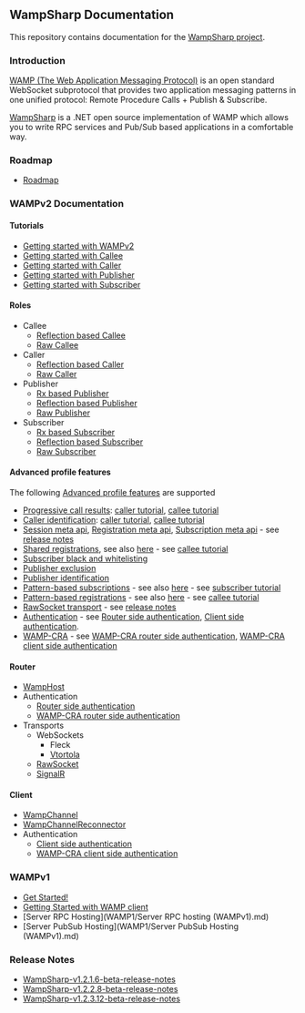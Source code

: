 ## WampSharp Documentation

This repository contains documentation for the [WampSharp project](http://github.com/Code-Sharp/WampSharp).

### Introduction

[WAMP (The Web Application Messaging Protocol)](http://wamp.ws) is an open standard WebSocket subprotocol that provides two application messaging patterns in one unified protocol: Remote Procedure Calls + Publish & Subscribe.   

[WampSharp](http://github.com/Code-Sharp/WampSharp) is a .NET open source implementation of WAMP which allows you to write RPC services and Pub/Sub based applications in a comfortable way.

### Roadmap

* [Roadmap](Roadmap.md)

### WAMPv2 Documentation

#### Tutorials
* [Getting started with WAMPv2](WAMP2/Getting-Started-with-WAMPv2.md)
* [Getting started with Callee](WAMP2/Roles/Callee/Getting-Started-with-Callee.md)
* [Getting started with Caller](WAMP2/Roles/Caller/Getting-Started-with-Caller.md)
* [Getting started with Publisher](WAMP2/Roles/Publisher/Getting-Started-with-Publisher.md)
* [Getting started with Subscriber](WAMP2/Roles/Publisher/Getting-Started-with-Subscriber.md)

#### Roles

* Callee
  * [Reflection based Callee](WAMP2/Roles/Callee/Reflection-based-Callee.md)
  * [Raw Callee](WAMP2/Roles/Callee/Raw-Callee.md)
* Caller
  * [Reflection based Caller](WAMP2/Roles/Caller/Reflection-based-Caller.md)
  * [Raw Caller](WAMP2/Roles/Caller/Raw-Caller.md)
* Publisher
  * [Rx based Publisher](WAMP2/Roles/Publisher/Rx-based-Publisher.md)
  * [Reflection based Publisher](WAMP2/Roles/Publisher/Reflection-based-Publisher.md)
  * [Raw Publisher](WAMP2/Roles/Publisher/Raw-Publisher.md)
* Subscriber
  * [Rx based Subscriber](WAMP2/Roles/Subscriber/Rx-based-Subscriber.md)
  * [Reflection based Subscriber](WAMP2/Roles/Subscriber/Reflection-based-Subscriber.md)
  * [Raw Subscriber](WAMP2/Roles/Subscriber/Raw-Subscriber.md)

#### Advanced profile features


The following [Advanced profile features](https://github.com/wamp-proto/wamp-proto/blob/master/spec/advanced.md) are supported

* [Progressive call results](https://github.com/wamp-proto/wamp-proto/blob/master/spec/advanced/progressive-call-results.md): [caller tutorial](WAMP2/Roles/Caller/Reflection-based-Caller.md#progressive-call-results), [callee tutorial](WAMP2/Roles/Callee/Reflection-based-Callee.md#progressive-call-results)
* [Caller identification](https://github.com/wamp-proto/wamp-proto/blob/master/spec/advanced/caller-identification.md): [caller tutorial](WAMP2/Roles/Caller/Reflection-based-Caller.md#caller-identification), [callee tutorial](WAMP2/Roles/Callee/Reflection-based-Callee.md)
* [Session meta api](https://github.com/wamp-proto/wamp-proto/blob/master/spec/advanced/session-meta-api.md), [Registration meta api](https://github.com/wamp-proto/wamp-proto/blob/master/spec/advanced/registration-meta-api.md), [Subscription meta api](https://github.com/wamp-proto/wamp-proto/blob/master/spec/advanced/subscription-meta-api.md) - see [release notes](Release-notes/WampSharp-v1.2.3.12-beta-release-notes.md#meta-api-descriptor-service)
* [Shared registrations](https://github.com/wamp-proto/wamp-proto/blob/master/spec/advanced/shared-registration.md), see also [here](http://crossbar.io/docs/Shared-Registrations/) - see [callee tutorial](WAMP2/Roles/Callee/Reflection-based-Callee.md#shared-registrations)
* [Subscriber black and whitelisting](https://github.com/wamp-proto/wamp-proto/blob/master/spec/advanced/subscriber-blackwhite-listing.md)
* [Publisher exclusion](https://github.com/wamp-proto/wamp-proto/blob/master/spec/advanced/publisher-exclusion.md)
* [Publisher identification](https://github.com/wamp-proto/wamp-proto/blob/master/spec/advanced/publisher-identification.md)
* [Pattern-based subscriptions](https://github.com/wamp-proto/wamp-proto/blob/master/spec/advanced/pattern-based-subscription.md) - see also [here](http://crossbar.io/docs/Pattern-Based-Subscriptions/) - see [subscriber tutorial](WAMP2/Roles/Subscriber/Reflection-based-Subscriber.md#pattern-based-subscriptions)
* [Pattern-based registrations](https://github.com/wamp-proto/wamp-proto/blob/master/spec/advanced/pattern-based-registration.md) - see also [here](http://crossbar.io/docs/Pattern-Based-Registrations/) - see [callee tutorial](WAMP2/Roles/Callee/Reflection-based-Callee.md#pattern-based-registrations)
* [RawSocket transport](https://github.com/wamp-proto/wamp-proto/blob/master/spec/advanced/rawsocket-transport.md) - see [release notes](Release-notes/WampSharp-v1.2.3.12-beta-release-notes.md#rawsocket-rewrite)
* [Authentication](https://github.com/wamp-proto/wamp-proto/blob/master/spec/advanced/authentication.md) - see [Router side authentication](WAMP2/Router/Router-side-authentication.md), [Client side authentication](WAMP2/Client/Client-side-authentication.md).
* [WAMP-CRA](https://github.com/wamp-proto/wamp-proto/blob/master/spec/advanced/challenge-response-authentication.md) - see [WAMP-CRA router side authentication](WAMP2/Router/WAMP-CRA-router-side-authentication.md), [WAMP-CRA client side authentication](WAMP2/Client/WAMP-CRA-client-side-authentication.md)

#### Router

* [WampHost](WAMP2/Router/WampHost.md)
* Authentication
  * [Router side authentication](WAMP2/Router/Router-side-authentication.md)
  * [WAMP-CRA router side authentication](WAMP2/Router/WAMP-CRA-router-side-authentication.md)
* Transports
  * WebSockets
    * Fleck
    * [Vtortola](Release-notes/WampSharp-v1.2.1.6-beta-release-notes.md#vtortolawebsocketlistener-support)
  * [RawSocket](Release-notes/WampSharp-v1.2.3.12-beta-release-notes.md#rawsocket-rewrite)
  * [SignalR](https://github.com/Code-Sharp/AutobahnJS.SignalR)

#### Client

* [WampChannel](WAMP2/Client/WampChannel.md)
* [WampChannelReconnector](WAMP2/Client/WampChannelReconnector.md)
* Authentication
  * [Client side authentication](WAMP2/Client/Client-side-authentication.md)
  * [WAMP-CRA client side authentication](WAMP2/Client/WAMP-CRA-client-side-authentication.md)

### WAMPv1

* [Get Started!](WAMP1/Getting-started-with-WAMPv1.md)
* [Getting Started with WAMP client](WAMP1/Getting-started-with-WAMPv1-client.md)
* [Server RPC Hosting](WAMP1/Server RPC hosting (WAMPv1).md)
* [Server PubSub Hosting](WAMP1/Server PubSub Hosting (WAMPv1).md)

### Release Notes

* [WampSharp-v1.2.1.6-beta-release-notes](Release-notes\WampSharp-v1.2.1.6-beta-release-notes.md)
* [WampSharp-v1.2.2.8-beta-release-notes](Release-notes\WampSharp-v1.2.2.8-beta-release-notes.md)
* [WampSharp-v1.2.3.12-beta-release-notes](Release-notes\WampSharp-v1.2.3.12-beta-release-notes.md)
